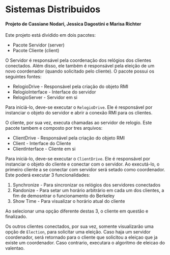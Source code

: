 # Sistemas Distribuidos
#### Projeto de Cassiane Nodari, Jessica Dagostini e Marisa Richter

Este projeto está dividido em dois pacotes:
- Pacote Servidor (server)
- Pacote Cliente (client)

O Servidor é responsável pela coordenação dos relógios dos clientes conectados. Além disso, ele também é responsável pela eleição de um novo coordenador (quando solicitado pelo cliente). O pacote possui os seguintes fontes:
- RelogioDrive - Responsável pela criação do objeto RMI
- RelogioInterface - Interface do servidor
- RelogioServer - Servidor em si

Para iniciá-lo, deve-se executar o `RelogioDrive`. Ele é responsável por instanciar o objeto do servidor e abrir a conexão RMI para os clientes.

O cliente, por sua vez, executa chamadas ao servidor de relogio. Este pacote tambem e composto por tres arquivos:
- ClientDrive - Responsável pela criação do objeto RMI
- Client - Interface do Cliente
- ClientInterface - Cliente em si

Para iniciá-lo, deve-se executar o `ClientDrive`. Ele é responsável por instanciar o objeto do cliente e conectar com o servidor. Ao executá-lo, o primeiro cliente a se conectar com servidor será setado como coordenador. Este poderá executar 3 funcionalidades:

1. Synchronize - Para sincronizar os relógios dos servidores conectados
2. Randonize - Para setar um horário arbitrário em cada um dos clientes, a fim de demosntrar o funcionamento do Berkeley
3. Show Time - Para visualizar o horário atual do cliente

Ao selecionar uma opção diferente destas 3, o cliente em questão e finalizado.

Os outros clientes conectados, por sua vez, somente visualizarão uma opção de `Election`, para solicitar uma eleição. Caso haja um servidor coordenador, será retornado para o cliente que solicitou a eleiçao que ja existe um coordenador. Caso contrario, executara o algoritmo de eleicao do valentao.
